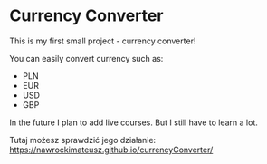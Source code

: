 # Currency Converter
  This is my first small project - currency converter!
  
  You can easily convert currency such as: 
  <ul>
    <li>PLN</li>
    <li>EUR</li>
    <li>USD</li>
    <li>GBP</li>
  </ul>
  
In the future I plan to add live courses. But I still have to learn a lot.

Tutaj możesz sprawdzić jego działanie: https://nawrockimateusz.github.io/currencyConverter/
